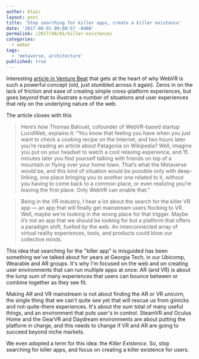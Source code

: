 ```yaml
---
author: blair
layout: post
title: 'Stop searching for killer apps, create a killer existence'
date: '2017-08-01 09:00:57 -0400'
permalink: /2017/08/01/killer-existence/
categories:
  - webar
tags:
  - 'metaverse, architecture'
published: true
---
```


Interesting [article in Venture Beat](https://venturebeat.com/2017/03/18/webvr-isnt-sexy-but-it-will-change-the-game-for-vr-this-year/) that gets at the heart of why WebVR is such a powerful concept (old, just stumbled across it again).  Zeros in on the lack of friction and ease of creating simple cross-platform experiences, but goes beyond that to illustrate a number of situations and user experiences that rely on the underlying nature of the web.

The article closes with this 

> Here’s how Thomas Balouet, cofounder of WebVR-based startup LucidWeb, explains it: “You know that feeling you have when you just want to check a cooking recipe on the Internet, and two hours later you’re reading an article about Patagonia on Wikipedia? Well, imagine you put on your headset to watch a cool relaxing experience, and 15 minutes later you find yourself talking with friends on top of a mountain or flying over your home town. That’s what the Metaverse would be, and this kind of situation would be possible only with deep-linking, one place bringing you to another one related to it, without you having to come back to a common place, or even realizing you’re leaving the first place. Only WebVR can enable that.”

> Being in the VR industry, I hear a lot about the search for the killer VR app — an app that will finally get mainstream users flocking to VR. Well, maybe we’re looking in the wrong place for that trigger. Maybe it’s not an app that we should be looking for but a platform that offers a paradigm shift, fuelled by the web. An interconnected array of virtual reality experiences, tools, and products could blow our collective minds.

This idea that searching for the "killer app" is misguided has been something we've talked about for years at Georgia Tech, in our Ubicomp, Wearable and AR groups.  It's why I'm focused on the web and on creating user environments that can run multiple apps at once:  AR (and VR) is about the lump sum of many experiences that users can bounce between or combine together as they see fit. 

Making AR and VR mainstream is not about finding the AR or VR _unicorn_, the single thing that we can't quite see yet that will rescue us from gimicks and not-quite-there experiences. It's about the sum total of many useful things, and an environment that puts user's in control. SteamVR and Oculus Home and the GearVR and Daydream environments are about putting the platform in charge, and this needs to change if VR and AR are going to succeed beyond niche markets.

We even adopted a term for this idea: the _Killer Existence_.  So, stop searching for killer apps, and focus on creating a killer existence for users.
